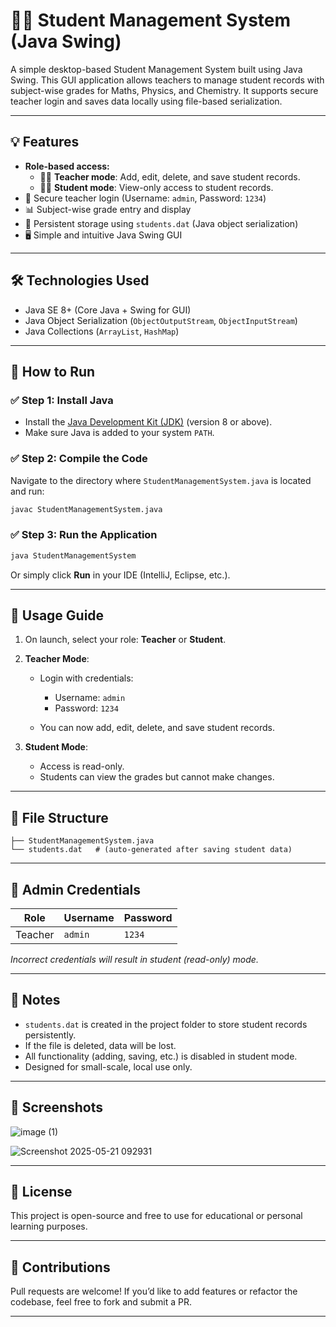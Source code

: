 # 🧑‍🎓 Student Management System (Java Swing)

A simple desktop-based Student Management System built using Java Swing. This GUI application allows teachers to manage student records with subject-wise grades for Maths, Physics, and Chemistry. It supports secure teacher login and saves data locally using file-based serialization.

---

## 💡 Features

- **Role-based access:**
  - 👨‍🏫 **Teacher mode**: Add, edit, delete, and save student records.
  - 👨‍🎓 **Student mode**: View-only access to student records.
- 🔐 Secure teacher login (Username: `admin`, Password: `1234`)
- 📊 Subject-wise grade entry and display
- 💾 Persistent storage using `students.dat` (Java object serialization)
- 🖥️ Simple and intuitive Java Swing GUI

---

## 🛠️ Technologies Used

- Java SE 8+ (Core Java + Swing for GUI)
- Java Object Serialization (`ObjectOutputStream`, `ObjectInputStream`)
- Java Collections (`ArrayList`, `HashMap`)

---

## 🚀 How to Run

### ✅ Step 1: Install Java

- Install the [Java Development Kit (JDK)](https://www.oracle.com/java/technologies/javase-downloads.html) (version 8 or above).
- Make sure Java is added to your system `PATH`.

### ✅ Step 2: Compile the Code

Navigate to the directory where `StudentManagementSystem.java` is located and run:

```bash
javac StudentManagementSystem.java
````

### ✅ Step 3: Run the Application

```bash
java StudentManagementSystem
```

Or simply click **Run** in your IDE (IntelliJ, Eclipse, etc.).

---

## 🧪 Usage Guide

1. On launch, select your role: **Teacher** or **Student**.
2. **Teacher Mode**:

   * Login with credentials:

     * Username: `admin`
     * Password: `1234`
   * You can now add, edit, delete, and save student records.
3. **Student Mode**:

   * Access is read-only.
   * Students can view the grades but cannot make changes.

---

## 📂 File Structure

```
├── StudentManagementSystem.java
└── students.dat   # (auto-generated after saving student data)
```

---

## 🔐 Admin Credentials

| Role    | Username | Password |
| ------- | -------- | -------- |
| Teacher | `admin`  | `1234`   |

*Incorrect credentials will result in student (read-only) mode.*

---

## 📌 Notes

* `students.dat` is created in the project folder to store student records persistently.
* If the file is deleted, data will be lost.
* All functionality (adding, saving, etc.) is disabled in student mode.
* Designed for small-scale, local use only.

---

## 📸 Screenshots


![image (1)](https://github.com/user-attachments/assets/22e0d014-a6bd-4268-8322-eb6b270f2ae3)


![Screenshot 2025-05-21 092931](https://github.com/user-attachments/assets/a649d6d3-4d8e-4ed3-8522-2930b4a5bd93)


---

## 🧾 License

This project is open-source and free to use for educational or personal learning purposes.

---

## 🤝 Contributions

Pull requests are welcome! If you’d like to add features or refactor the codebase, feel free to fork and submit a PR.

---
